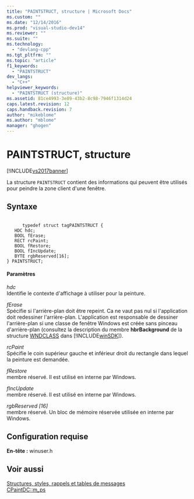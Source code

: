 ```yaml
---
title: "PAINTSTRUCT, structure | Microsoft Docs"
ms.custom: ""
ms.date: "12/14/2016"
ms.prod: "visual-studio-dev14"
ms.reviewer: ""
ms.suite: ""
ms.technology: 
  - "devlang-cpp"
ms.tgt_pltfrm: ""
ms.topic: "article"
f1_keywords: 
  - "PAINTSTRUCT"
dev_langs: 
  - "C++"
helpviewer_keywords: 
  - "PAINTSTRUCT (structure)"
ms.assetid: 81ce4993-3e89-43b2-8c98-7946f1314d24
caps.latest.revision: 12
caps.handback.revision: 7
author: "mikeblome"
ms.author: "mblome"
manager: "ghogen"
---
```

# PAINTSTRUCT, structure
[!INCLUDE[vs2017banner](../../assembler/inline/includes/vs2017banner.md)]

La structure `PAINTSTRUCT` contient des informations qui peuvent être utilisés pour peindre la zone client d'une fenêtre.  
  
## Syntaxe  
  
```  
  
      typedef struct tagPAINTSTRUCT {  
   HDC hdc;  
   BOOL fErase;  
   RECT rcPaint;  
   BOOL fRestore;  
   BOOL fIncUpdate;  
   BYTE rgbReserved[16];  
} PAINTSTRUCT;  
```  
  
#### Paramètres  
 *hdc*  
 Identifie le contexte d'affichage à utiliser pour la peinture.  
  
 *fErase*  
 Spécifie si l'arrière\-plan doit être repeint.  Ca ne vaut pas nul si l'application doit redessiner l'arrière\-plan.  L'application est responsable de dessiner l'arrière\-plan si une classe de fenêtre Windows est créée sans pinceau d'arrière\-plan \(consultez la description du membre **hbrBackground** de la structure [WNDCLASS](http://msdn.microsoft.com/library/windows/desktop/ms633576) dans [!INCLUDE[winSDK](../../atl/includes/winsdk_md.md)]\).  
  
 *rcPaint*  
 Spécifie le coin supérieur gauche et inférieur droit du rectangle dans lequel la peinture est demandée.  
  
 *fRestore*  
 membre réservé.  Il est utilisé en interne par Windows.  
  
 *fIncUpdate*  
 membre réservé.  Il est utilisé en interne par Windows.  
  
 *rgbReserved \[16\]*  
 membre réservé.  Un bloc de mémoire réservée utilisée en interne par Windows.  
  
## Configuration requise  
 **En\-tête :** winuser.h  
  
## Voir aussi  
 [Structures, styles, rappels et tables de messages](../../mfc/reference/structures-styles-callbacks-and-message-maps.md)   
 [CPaintDC::m\_ps](../Topic/CPaintDC::m_ps.md)